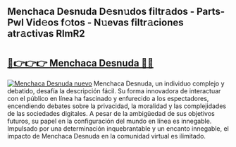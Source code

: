 ## Menchaca Desnuda D𝚎sn𝚞dos filtr𝚊dos - Parts-Pwl Vid𝚎os f𝚘tos - N𝚞evas filtr𝚊ciones atr𝚊ctivas RlmR2

# <h2><a href="http://mbdrxzr.tromn.icu/?c=Menchaca+Desnuda">🔗👉👉👉 Menchaca Desnuda 🔗🔗</a></h2>

[![Menchaca Desnuda nuevo](https://i.imgur.com/pEAQMta.gif)](http://mbdrxzr.tromn.icu/?c=Menchaca+Desnuda)
Menchaca Desnuda, un individuo complejo y debatido, desafía la descripción fácil. Su forma innovadora de interactuar con el público en línea ha fascinado y enfurecido a los espectadores, encendiendo debates sobre la privacidad, la moralidad y las complejidades de las sociedades digitales. A pesar de la ambigüedad de sus objetivos futuros, su papel en la configuración del mundo en línea es innegable. Impulsado por una determinación inquebrantable y un encanto innegable, el impacto de Menchaca Desnuda en la comunidad virtual es ilimitado.
